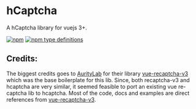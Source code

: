 # hCaptcha
A hCaptcha library for vuejs 3+.

[![npm](https://img.shields.io/npm/v/@shubhamranjan/vue-hcaptcha.svg)](https://www.npmjs.com/package/@shubhamranjan/vue-hcaptcha)
[![npm type definitions](https://img.shields.io/npm/types/@shubhamranjan/vue-hcaptcha.svg)](https://www.npmjs.com/package/@shubhamranjan/vue-hcaptcha)

## Credits: 

The biggest credits goes to [AurityLab](https://github.com/AurityLab) for their library [vue-recaptcha-v3](https://github.com/AurityLab/vue-recaptcha-v3) which was the base boilerplate for this lib. Since, both recaptcha-v3 and hcaptcha are very similar, it seemed feasible to port an existing vue re-captcha lib to hcaptcha. Most of the code, docs and examples are direct references from [vue-recaptcha-v3](https://github.com/AurityLab/vue-recaptcha-v3).